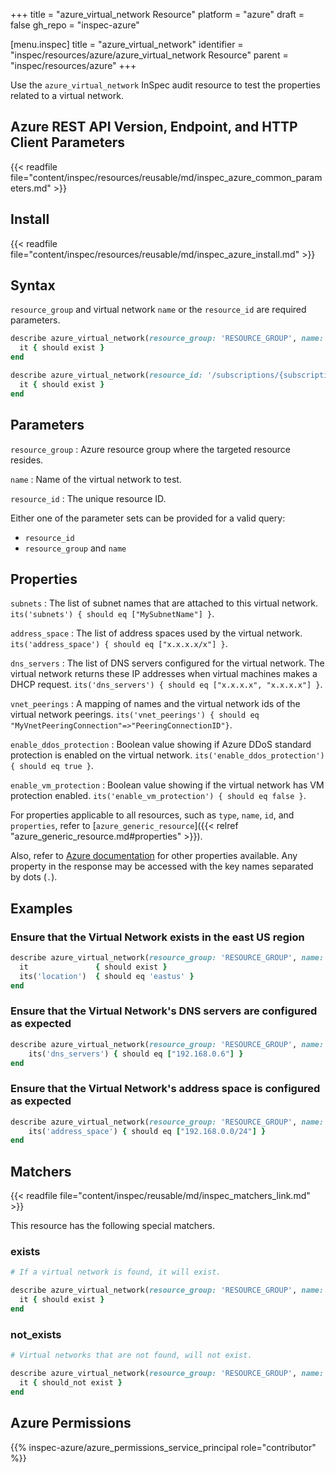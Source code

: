 +++
title = "azure_virtual_network Resource"
platform = "azure"
draft = false
gh_repo = "inspec-azure"

[menu.inspec]
title = "azure_virtual_network"
identifier = "inspec/resources/azure/azure_virtual_network Resource"
parent = "inspec/resources/azure"
+++

Use the `azure_virtual_network` InSpec audit resource to test the properties related to a virtual network.

## Azure REST API Version, Endpoint, and HTTP Client Parameters

{{< readfile file="content/inspec/resources/reusable/md/inspec_azure_common_parameters.md" >}}

## Install

{{< readfile file="content/inspec/resources/reusable/md/inspec_azure_install.md" >}}

## Syntax

`resource_group` and virtual network `name` or the `resource_id` are required parameters.

```ruby
describe azure_virtual_network(resource_group: 'RESOURCE_GROUP', name: 'VNET_NAME') do
  it { should exist }
end
```

```ruby
describe azure_virtual_network(resource_id: '/subscriptions/{subscriptionId}/resourceGroups/{resourceGroup}/providers/Microsoft.Network/virtualNetworks/{vnName}') do
  it { should exist }
end
```

## Parameters

`resource_group`
: Azure resource group where the targeted resource resides.

`name`
: Name of the virtual network to test.

`resource_id`
: The unique resource ID.

Either one of the parameter sets can be provided for a valid query:

- `resource_id`
- `resource_group` and `name`

## Properties

`subnets`
: The list of subnet names that are attached to this virtual network. `its('subnets') { should eq ["MySubnetName"] }`.

`address_space`
: The list of address spaces used by the virtual network. `its('address_space') { should eq ["x.x.x.x/x"] }`.

`dns_servers`
: The list of DNS servers configured for the virtual network.  The virtual network returns these IP addresses when virtual machines makes a DHCP request. `its('dns_servers') { should eq ["x.x.x.x", "x.x.x.x"] }`.

`vnet_peerings`
: A mapping of names and the virtual network ids of the virtual network peerings. `its('vnet_peerings') { should eq "MyVnetPeeringConnection"=>"PeeringConnectionID"}`.

`enable_ddos_protection`
: Boolean value showing if Azure DDoS standard protection is enabled on the virtual network. `its('enable_ddos_protection') { should eq true }`.

`enable_vm_protection`
: Boolean value showing if the virtual network has VM protection enabled. `its('enable_vm_protection') { should eq false }`.

For properties applicable to all resources, such as `type`, `name`, `id`, and `properties`, refer to [`azure_generic_resource`]({{< relref "azure_generic_resource.md#properties" >}}).

Also, refer to [Azure documentation](https://docs.microsoft.com/en-us/rest/api/virtualnetwork/virtualnetworks/get#virtualnetwork) for other properties available. Any property in the response may be accessed with the key names separated by dots (`.`).

## Examples

### Ensure that the Virtual Network exists in the east US region

```ruby
describe azure_virtual_network(resource_group: 'RESOURCE_GROUP', name: 'VNET_NAME') do
  it               { should exist }
  its('location')  { should eq 'eastus' }
end
```

### Ensure that the Virtual Network's DNS servers are configured as expected

```ruby
describe azure_virtual_network(resource_group: 'RESOURCE_GROUP', name: 'VNET_NAME') do
    its('dns_servers') { should eq ["192.168.0.6"] }
end
```

### Ensure that the Virtual Network's address space is configured as expected

```ruby
describe azure_virtual_network(resource_group: 'RESOURCE_GROUP', name: 'VNET_NAME') do
    its('address_space') { should eq ["192.168.0.0/24"] }
end
```

## Matchers

{{< readfile file="content/inspec/reusable/md/inspec_matchers_link.md" >}}

This resource has the following special matchers.

### exists

```ruby
# If a virtual network is found, it will exist.

describe azure_virtual_network(resource_group: 'RESOURCE_GROUP', name: 'VNET_NAME') do
  it { should exist }
end
```

### not_exists

```ruby
# Virtual networks that are not found, will not exist.

describe azure_virtual_network(resource_group: 'RESOURCE_GROUP', name: 'DOESNOTEXIST') do
  it { should_not exist }
end
```

## Azure Permissions

{{% inspec-azure/azure_permissions_service_principal role="contributor" %}}
